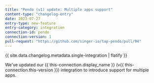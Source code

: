 ```yaml
---
title: "Pendo (v1) update: Multiple apps support"
content-type: "changelog-entry"
date: 2023-07-27
entry-type: new-feature
entry-category: integration
connection-id: pendo
connection-version: 1
pull-request: "https://github.com/singer-io/tap-pendo/pull/94"
---
```

{{ site.data.changelog.metadata.single-integration | flatify }}

We've updated our {{ this-connection.display_name }} (v{{ this-connection.this-version }}) integration to introduce support for multiple apps.